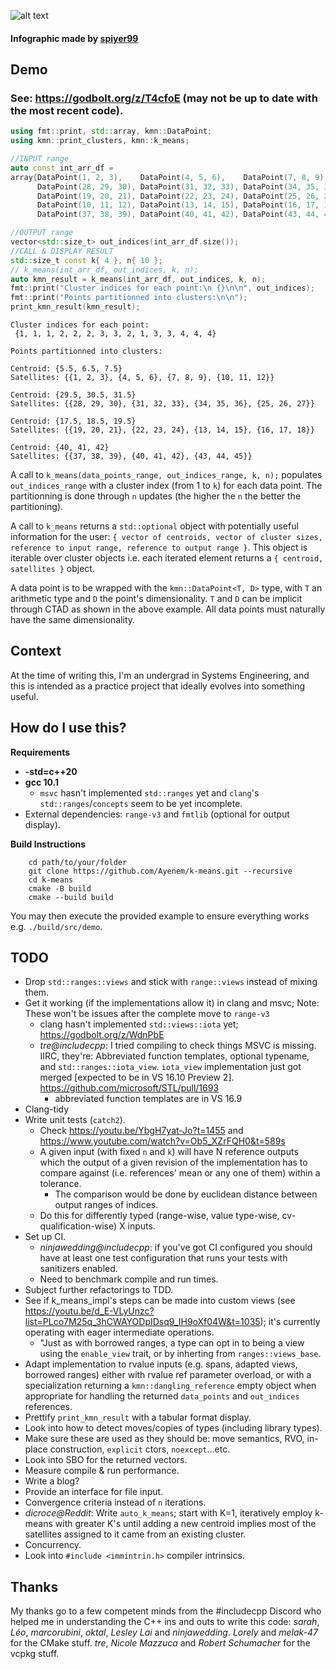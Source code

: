 ![alt text](https://i.imgur.com/RBXzdQ8.png)
#### Infographic made by [spiyer99](https://github.com/spiyer99)

## Demo
### See: https://godbolt.org/z/T4cfoE (may not be up to date with the most recent code).
```cpp
using fmt::print, std::array, kmn::DataPoint;
using kmn::print_clusters, kmn::k_means;

//INPUT range
auto const int_arr_df =
array{DataPoint(1, 2, 3),    DataPoint(4, 5, 6),    DataPoint(7, 8, 9),
      DataPoint(28, 29, 30), DataPoint(31, 32, 33), DataPoint(34, 35, 36),
      DataPoint(19, 20, 21), DataPoint(22, 23, 24), DataPoint(25, 26, 27),
      DataPoint(10, 11, 12), DataPoint(13, 14, 15), DataPoint(16, 17, 18),
      DataPoint(37, 38, 39), DataPoint(40, 41, 42), DataPoint(43, 44, 45)};

//OUTPUT range
vector<std::size_t> out_indices(int_arr_df.size());
//CALL & DISPLAY RESULT
std::size_t const k{ 4 }, n{ 10 };
// k_means(int_arr_df, out_indices, k, n);
auto kmn_result = k_means(int_arr_df, out_indices, k, n);
fmt::print("Cluster indices for each point:\n {}\n\n", out_indices);
fmt::print("Points partitionned into clusters:\n\n");
print_kmn_result(kmn_result);
```
```
Cluster indices for each point:
 {1, 1, 1, 2, 2, 2, 3, 3, 2, 1, 3, 3, 4, 4, 4}

Points partitionned into clusters:

Centroid: {5.5, 6.5, 7.5}
Satellites: {{1, 2, 3}, {4, 5, 6}, {7, 8, 9}, {10, 11, 12}}

Centroid: {29.5, 30.5, 31.5}
Satellites: {{28, 29, 30}, {31, 32, 33}, {34, 35, 36}, {25, 26, 27}}

Centroid: {17.5, 18.5, 19.5}
Satellites: {{19, 20, 21}, {22, 23, 24}, {13, 14, 15}, {16, 17, 18}}

Centroid: {40, 41, 42}
Satellites: {{37, 38, 39}, {40, 41, 42}, {43, 44, 45}}
```
A call to `k_means(data_points_range, out_indices_range, k, n);` populates `out_indices_range` with a cluster index (from 1 to `k`) for each data point. The partitionning is done through `n` updates (the higher the `n` the better the partitioning).

A call to `k_means` returns a `std::optional` object with potentially useful information for the user: `{ vector of centroids, vector of cluster sizes, reference to input range, reference to output range }`. This object is iterable over cluster objects i.e. each iterated element returns a `{ centroid, satellites }` object.

A data point is to be wrapped with the `kmn::DataPoint<T, D>` type, with `T` an arithmetic type and `D` the point's dimensionality. `T` and `D` can be implicit through CTAD as shown in the above example. All data points must naturally have the same dimensionality.

## Context
At the time of writing this, I'm an undergrad in Systems Engineering, and this is intended as a practice project that ideally evolves into something useful.

## How do I use this?

**Requirements**
- **-std=c++20**
- **gcc 10.1**
    - `msvc` hasn't implemented `std::ranges` yet and `clang`'s `std::ranges`/`concepts` seem to be yet incomplete.
- External dependencies: `range-v3` and `fmtlib` (optional for output display).

**Build Instructions**
```
    cd path/to/your/folder
    git clone https://github.com/Ayenem/k-means.git --recursive
    cd k-means
    cmake -B build
    cmake --build build
```
You may then execute the provided example to ensure everything works e.g. `./build/src/demo`.

## TODO
- Drop `std::ranges::views` and stick with `range::views` instead of mixing them.
- Get it working (if the implementations allow it) in clang and msvc; Note: These won't be issues after the complete move to `range-v3`
    - clang hasn't implemented `std::views::iota` yet; https://godbolt.org/z/WdnPbE
    - _tre@includecpp_: I tried compiling to check things MSVC is missing. IIRC, they're: Abbreviated function templates, optional typename, and `std::ranges::iota_view`. `iota_view` implementation just got merged [expected to be in VS 16.10 Preview 2]. https://github.com/microsoft/STL/pull/1693
        - abbreviated function templates are in VS 16.9 
- Clang-tidy
- Write unit tests (`catch2`).
    - Check https://youtu.be/YbgH7yat-Jo?t=1455 and https://www.youtube.com/watch?v=Ob5_XZrFQH0&t=589s
    - A given input (with fixed `n` and `k`) will have N reference outputs which the output of a given revision of the implementation has to compare against (i.e. references' mean or any one of them) within a tolerance.
        - The comparison would be done by euclidean distance between output ranges of indices.
    - Do this for differently typed (range-wise, value type-wise, cv-qualification-wise) X inputs.    
- Set up CI.
    - _ninjawedding@includecpp_: if you've got CI configured you should have at least one test configuration that runs your tests with sanitizers enabled.
    - Need to benchmark compile and run times.
- Subject further refactorings to TDD.
- See if k_means_impl's steps can be made into custom views (see https://youtu.be/d_E-VLyUnzc?list=PLco7M25q_3hCWAYODpIDsq9_IH9oXf04W&t=1035); it's currently operating with eager intermediate operations.
    - "Just as with borrowed ranges, a type can opt in to being a view using the `enable_view` trait, or by inherting from `ranges::views_base`.
- Adapt implementation to rvalue inputs (e.g. spans, adapted views, borrowed ranges) either with rvalue ref parameter overload, or with a specialization returning a `kmn::dangling_reference` empty object when appropriate for handling the returned `data_points` and `out_indices` references.
- Prettify `print_kmn_result` with a tabular format display.
- Look into how to detect moves/copies of types (including library types).
- Make sure these are used as they should be: move semantics, RVO, in-place construction, `explicit` ctors, `noexcept`...etc.
- Look into SBO for the returned vectors.
- Measure compile & run performance.
- Write a blog?
- Provide an interface for file input.
- Convergence criteria instead of `n` iterations.
- *dicroce@Reddit*: Write `auto_k_means`; start with K=1, iteratively employ k-means with greater K's until adding a new centroid implies most of the satellites assigned to it came from an existing cluster.
- Concurrency.
- Look into `#include <immintrin.h>` compiler intrinsics.

## Thanks
My thanks go to a few competent minds from the #includecpp Discord who helped me in understanding the C++ ins and outs to write this code: _sarah_, _Léo_, _marcorubini_, _oktal_, _Lesley Lai_ and _ninjawedding_. _Lorely_ and _melak-47_ for the CMake stuff. _tre_, _Nicole Mazzuca_ and _Robert Schumacher_ for the vcpkg stuff.
